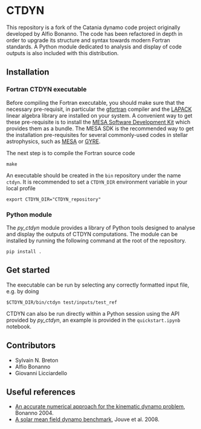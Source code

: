 # CTDYN

This repository is a fork of the Catania dynamo code project originally
developed by Alfio Bonanno. The code has been refactored in depth in
order to upgrade its structure and syntax towards modern Fortran standards.
A Python module dedicated to analysis and display of code outputs is also
included with this distribution.  

## Installation

### Fortran CTDYN executable

Before compiling the Fortran executable, you should make sure that the
necessary pre-requisit, in particular the [gfortran](https://gcc.gnu.org/fortran/) 
compiler and the [LAPACK](https://www.netlib.org/lapack/) linear algebra library 
are installed on your system. A convenient way to get these pre-requisite is to 
install the [MESA Software Development Kit](http://user.astro.wisc.edu/~townsend/static.php?ref=mesasdk)
which provides them as a bundle. The MESA SDK is the recommended way to get the
installation pre-requisites for several commonly-used codes in stellar astrophysics,
such as [MESA](https://docs.mesastar.org/) or [GYRE](https://gyre.readthedocs.io/).  

The next step is to compile the Fortran source code

`make`

An executable should be created in the `bin` repository under the name
`ctdyn`. It is recommended to set a `CTDYN_DIR` environment variable
in your local profile

`export CTDYN_DIR="CTDYN_repository"`  

### Python module

The *py_ctdyn* module provides a library of Python tools designed to analyse
and display the outputs of CTDYN computations. The module can be installed by
running the following command at the root of the repository. 

`pip install .`
 
## Get started

The executable can be run by selecting any correctly formatted input file, e.g.
by doing

`$CTDYN_DIR/bin/ctdyn test/inputs/test_ref`

CTDYN can also be run directly within a Python session using the API provided
by *py_ctdyn*, an example is provided in the `quickstart.ipynb` notebook.
 
## Contributors

- Sylvain N. Breton
- Alfio Bonanno 
- Giovanni Licciardello 

## Useful references

- [An accurate numerical approach for the kinematic dynamo problem](https://ui.adsabs.harvard.edu/abs/2004MSAIS...4...17B/abstract),
Bonanno 2004.
- [A solar mean field dynamo benchmark](https://ui.adsabs.harvard.edu/abs/2008A%26A...483..949J/abstract), Jouve et al. 2008.


